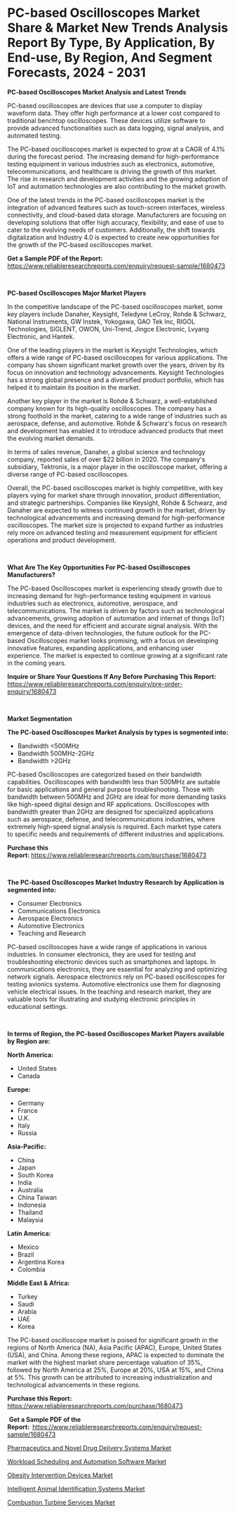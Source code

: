 <p><h1>PC-based Oscilloscopes Market Share & Market New Trends Analysis Report By Type, By Application, By End-use, By Region, And Segment Forecasts, 2024 - 2031</h1></p><p><strong>PC-based Oscilloscopes Market Analysis and Latest Trends</strong></p>
<p><p>PC-based oscilloscopes are devices that use a computer to display waveform data. They offer high performance at a lower cost compared to traditional benchtop oscilloscopes. These devices utilize software to provide advanced functionalities such as data logging, signal analysis, and automated testing.</p><p>The PC-based oscilloscopes market is expected to grow at a CAGR of 4.1% during the forecast period. The increasing demand for high-performance testing equipment in various industries such as electronics, automotive, telecommunications, and healthcare is driving the growth of this market. The rise in research and development activities and the growing adoption of IoT and automation technologies are also contributing to the market growth.</p><p>One of the latest trends in the PC-based oscilloscopes market is the integration of advanced features such as touch-screen interfaces, wireless connectivity, and cloud-based data storage. Manufacturers are focusing on developing solutions that offer high accuracy, flexibility, and ease of use to cater to the evolving needs of customers. Additionally, the shift towards digitalization and Industry 4.0 is expected to create new opportunities for the growth of the PC-based oscilloscopes market.</p></p>
<p><strong>Get a Sample PDF of the Report:&nbsp;</strong> <a href="https://www.reliableresearchreports.com/enquiry/request-sample/1680473">https://www.reliableresearchreports.com/enquiry/request-sample/1680473</a></p>
<p>&nbsp;</p>
<p><strong>PC-based Oscilloscopes Major Market Players</strong></p>
<p><p>In the competitive landscape of the PC-based oscilloscopes market, some key players include Danaher, Keysight, Teledyne LeCroy, Rohde & Schwarz, National Instruments, GW Instek, Yokogawa, GAO Tek Inc, RIGOL Technologies, SIGLENT, OWON, Uni-Trend, Jingce Electronic, Lvyang Electronic, and Hantek.</p><p>One of the leading players in the market is Keysight Technologies, which offers a wide range of PC-based oscilloscopes for various applications. The company has shown significant market growth over the years, driven by its focus on innovation and technology advancements. Keysight Technologies has a strong global presence and a diversified product portfolio, which has helped it to maintain its position in the market.</p><p>Another key player in the market is Rohde & Schwarz, a well-established company known for its high-quality oscilloscopes. The company has a strong foothold in the market, catering to a wide range of industries such as aerospace, defense, and automotive. Rohde & Schwarz's focus on research and development has enabled it to introduce advanced products that meet the evolving market demands.</p><p>In terms of sales revenue, Danaher, a global science and technology company, reported sales of over $22 billion in 2020. The company's subsidiary, Tektronix, is a major player in the oscilloscope market, offering a diverse range of PC-based oscilloscopes.</p><p>Overall, the PC-based oscilloscopes market is highly competitive, with key players vying for market share through innovation, product differentiation, and strategic partnerships. Companies like Keysight, Rohde & Schwarz, and Danaher are expected to witness continued growth in the market, driven by technological advancements and increasing demand for high-performance oscilloscopes. The market size is projected to expand further as industries rely more on advanced testing and measurement equipment for efficient operations and product development.</p></p>
<p>&nbsp;</p>
<p><strong>What Are The Key Opportunities For PC-based Oscilloscopes Manufacturers?</strong></p>
<p><p>The PC-based Oscilloscopes market is experiencing steady growth due to increasing demand for high-performance testing equipment in various industries such as electronics, automotive, aerospace, and telecommunications. The market is driven by factors such as technological advancements, growing adoption of automation and internet of things (IoT) devices, and the need for efficient and accurate signal analysis. With the emergence of data-driven technologies, the future outlook for the PC-based Oscilloscopes market looks promising, with a focus on developing innovative features, expanding applications, and enhancing user experience. The market is expected to continue growing at a significant rate in the coming years.</p></p>
<p><strong>Inquire or Share Your Questions If Any Before Purchasing This Report:</strong> <a href="https://www.reliableresearchreports.com/enquiry/pre-order-enquiry/1680473">https://www.reliableresearchreports.com/enquiry/pre-order-enquiry/1680473</a></p>
<p>&nbsp;</p>
<p><strong>Market Segmentation</strong></p>
<p><strong>The PC-based Oscilloscopes Market Analysis by types is segmented into:</strong></p>
<p><ul><li>Bandwidth <500MHz</li><li>Bandwidth 500MHz-2GHz</li><li>Bandwidth >2GHz</li></ul></p>
<p><p>PC-based Oscilloscopes are categorized based on their bandwidth capabilities. Oscilloscopes with bandwidth less than 500MHz are suitable for basic applications and general purpose troubleshooting. Those with bandwidth between 500MHz and 2GHz are ideal for more demanding tasks like high-speed digital design and RF applications. Oscilloscopes with bandwidth greater than 2GHz are designed for specialized applications such as aerospace, defense, and telecommunications industries, where extremely high-speed signal analysis is required. Each market type caters to specific needs and requirements of different industries and applications.</p></p>
<p><strong>Purchase this Report:&nbsp;</strong><a href="https://www.reliableresearchreports.com/purchase/1680473">https://www.reliableresearchreports.com/purchase/1680473</a></p>
<p>&nbsp;</p>
<p><strong>The PC-based Oscilloscopes Market Industry Research by Application is segmented into:</strong></p>
<p><ul><li>Consumer Electronics</li><li>Communications Electronics</li><li>Aerospace Electronics</li><li>Automotive Electronics</li><li>Teaching and Research</li></ul></p>
<p><p>PC-based oscilloscopes have a wide range of applications in various industries. In consumer electronics, they are used for testing and troubleshooting electronic devices such as smartphones and laptops. In communications electronics, they are essential for analyzing and optimizing network signals. Aerospace electronics rely on PC-based oscilloscopes for testing avionics systems. Automotive electronics use them for diagnosing vehicle electrical issues. In the teaching and research market, they are valuable tools for illustrating and studying electronic principles in educational settings.</p></p>
<p>&nbsp;</p>
<p><strong>In terms of Region, the PC-based Oscilloscopes Market Players available by Region are:</strong></p>
<p>
    <p> <strong> North America: </strong>
        <ul>
            <li>United States</li>
            <li>Canada</li>
        </ul>
        </p> 
    <p> <strong> Europe: </strong>
        <ul>
            <li>Germany</li>
            <li>France</li>
            <li>U.K.</li>
            <li>Italy</li>
            <li>Russia</li>
        </ul>
        </p> 
    <p> <strong> Asia-Pacific: </strong>
        <ul>
            <li>China</li>
            <li>Japan</li>
            <li>South Korea</li>
            <li>India</li>
            <li>Australia</li>
            <li>China Taiwan</li>
            <li>Indonesia</li>
            <li>Thailand</li>
            <li>Malaysia</li>
        </ul>
        </p> 
    <p> <strong> Latin America: </strong>
        <ul>
            <li>Mexico</li>
            <li>Brazil</li>
            <li>Argentina Korea</li>
            <li>Colombia</li>
        </ul>
        </p> 
    <p> <strong> Middle East & Africa: </strong>
        <ul>
            <li>Turkey</li>
            <li>Saudi</li>
            <li>Arabia</li>
            <li>UAE</li>
            <li>Korea</li>
        </ul>
    </p>
    </p>
<p><p>The PC-based oscilloscope market is poised for significant growth in the regions of North America (NA), Asia Pacific (APAC), Europe, United States (USA), and China. Among these regions, APAC is expected to dominate the market with the highest market share percentage valuation of 35%, followed by North America at 25%, Europe at 20%, USA at 15%, and China at 5%. This growth can be attributed to increasing industrialization and technological advancements in these regions.</p></p>
<p><strong>Purchase this Report: </strong><a href="https://www.reliableresearchreports.com/purchase/1680473">https://www.reliableresearchreports.com/purchase/1680473</a></p>
<p>&nbsp;<strong>Get a Sample PDF of the Report:&nbsp;&nbsp;</strong><a href="https://www.reliableresearchreports.com/enquiry/request-sample/1680473">https://www.reliableresearchreports.com/enquiry/request-sample/1680473</a></p>
<p><strong></strong></p>
<p><p><a href="https://medium.com/@abbieparker1942/pharmaceutics-and-novel-drug-delivery-systems-market-exploring-market-share-market-trends-and-f3ff01abffb3">Pharmaceutics and Novel Drug Delivery Systems Market</a></p><p><a href="https://medium.com/p/75374c8496ee/edit">Workload Scheduling and Automation Software Market</a></p><p><a href="https://medium.com/@abbieparker1942/obesity-intervention-devices-market-insight-market-trends-growth-forecasted-from-2024-to-2031-0cadfeb791be">Obesity Intervention Devices Market</a></p><p><a href="https://medium.com/@abbieparker1942/intelligent-animal-identification-systems-market-insights-into-market-cagr-market-trends-and-db5d86fd3fa4">Intelligent Animal Identification Systems Market</a></p><p><a href="https://medium.com/@abbieparker1942/combustion-turbine-services-market-furnishes-information-on-market-share-market-trends-and-market-1d12908cc518">Combustion Turbine Services Market</a></p></p>
